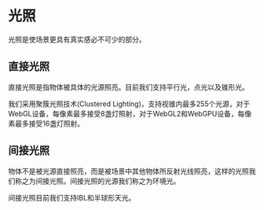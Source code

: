 # 光照

光照是使场景更具有真实感必不可少的部分。

## 直接光照

直接光照是指物体被具体的光源照亮。目前我们支持平行光，点光以及锥形光。

我们采用聚簇光照技术(Clustered Lighting)，支持视锥内最多255个光源，对于WebGL设备，每像素最多接受8盏灯照射，对于WebGL2和WebGPU设备，每像素最多接受16盏灯照射。

## 间接光照

物体不是被光源直接照亮，而是被场景中其他物体所反射光线照亮，这样的光照我们称之为间接光照。间接光照的光源我们称之为环境光。

间接光照目前我们支持IBL和半球形天光。
